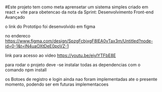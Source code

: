 #Este projeto tem como meta aprensetar um sistema simples criado em react + vite
para obetencao da nota da Sprint: Desenvolvimento Front-end Avançado 

o link do Prototipo foi desenvolvido em figma

no endereco https://www.figma.com/design/SpzgFcbjxgF8lEA0vTax3m/Untitled?node-id=0-1&t=lN4uaOXtDeE0poVZ-1

link para acesso ao video  https://youtu.be/eiylYTFbE8E

para rodar o projeto deve -se instalar todas as dependencias 
com o comando npm install

os Botoes de registro e login ainda nao foram implementadas ate o presente momento, podendo ser em futuras implementacoes


